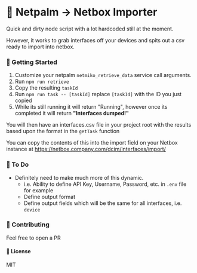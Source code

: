 # 🌴 Netpalm -> Netbox Importer

Quick and dirty node script with a lot hardcoded still at the moment.

However, it works to grab interfaces off your devices and spits out a csv ready to import into netbox.

### 🚀 Getting Started

1. Customize your netpalm `netmiko_retrieve_data` service call arguments.
2. Run `npm run retrieve`
3. Copy the resulting `taskId`
4. Run `npm run task -- [taskId]` replace `[taskId]` with the ID you just copied
5. While its still running it will return "Running", however once its completed it will return **"Interfaces dumped!"**

You will then have an interfaces.csv file in your project root with the results based upon the format in the `getTask` function

You can copy the contents of this into the import field on your Netbox instance at https://netbox.company.com/dcim/interfaces/import/

### 🚧 To Do

- Definitely need to make much more of this dynamic.
  - i.e. Ability to define API Key, Username, Password, etc. in `.env` file for example
  - Define output format
  - Define output fields which will be the same for all interfaces, i.e. `device`

### 👏 Contributing

Feel free to open a PR

#### 📝 License

MIT
